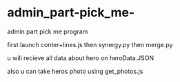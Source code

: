 # admin_part-pick_me-
admin part pick me program

first launch conter+lines.js 
then synergy.py
then merge.py

u will recieve all data about hero on heroData.JSON

also u can take heros photo using get_photos.js
